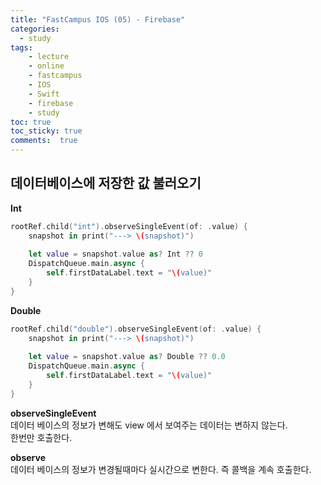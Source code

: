 ```yaml
---
title: "FastCampus IOS (05) - Firebase"
categories: 
  - study
tags: 
    - lecture
    - online
    - fastcampus
    - IOS
    - Swift
    - firebase
    - study
toc: true
toc_sticky: true
comments:  true
---
```


## 데이터베이스에 저장한 값 불러오기

**Int**
``` swift
rootRef.child("int").observeSingleEvent(of: .value) {
    snapshot in print("---> \(snapshot)")
    
    let value = snapshot.value as? Int ?? 0
    DispatchQueue.main.async {
        self.firstDataLabel.text = "\(value)"
    }
}
```

**Double**
``` swift
rootRef.child("double").observeSingleEvent(of: .value) {
    snapshot in print("---> \(snapshot)")
    
    let value = snapshot.value as? Double ?? 0.0
    DispatchQueue.main.async {
        self.firstDataLabel.text = "\(value)"
    }
}
```

**observeSingleEvent**  
데이터 베이스의 정보가 변해도 view 에서 보여주는 데이터는 변하지 않는다.  
한번만 호출한다.


**observe**  
데이터 베이스의 정보가 변경될때마다 실시간으로 변한다. 즉 콜백을 계속 호출한다.


